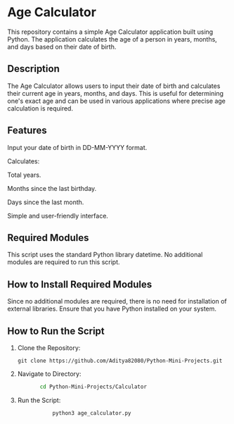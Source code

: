 # Age Calculator
This repository contains a simple Age Calculator application built using Python. The application calculates the age of a person in years, months, and days based on their date of birth.

## Description
The Age Calculator allows users to input their date of birth and calculates their current age in years, months, and days. This is useful for determining one's exact age and can be used in various applications where precise age calculation is required.

## Features
Input your date of birth in DD-MM-YYYY format.

Calculates:

Total years.

Months since the last birthday.

Days since the last month.

Simple and user-friendly interface.

## Required Modules
This script uses the standard Python library datetime. No additional modules are required to run this script.

## How to Install Required Modules
Since no additional modules are required, there is no need for installation of external libraries. Ensure that you have Python installed on your system.

##  How to Run the Script
1. Clone the Repository:
   ```
   git clone https://github.com/Aditya82080/Python-Mini-Projects.git
   ```
2. Navigate to Directory:
   ```bash 
          cd Python-Mini-Projects/Calculator
   ```
   
3. Run the Script:
    ```bash 
               python3 age_calculator.py

    ```

